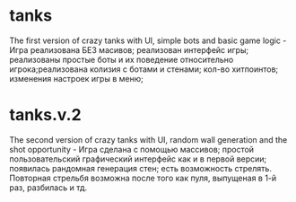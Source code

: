 # tanks
The first version of crazy tanks with UI, simple bots and basic game logic -
Игра реализована БЕЗ масивов; реализован интерфейс игры; реализованы простые боты и их поведение относительно игрока;реализована колизия с ботами и стенами; кол-во хитпоинтов; изменения настроек игры в меню;
# tanks.v.2
The second version of crazy tanks with UI, random wall generation and the shot opportunity - Игра сделана с помощью массивов; простой пользовательский графический интерфейс как и в первой версии; появилась рандомная генерация стен; есть возможность стрелять. Повторная стрельбя возможна после того как пуля, выпущеная в 1-й раз, разбилась и тд.
